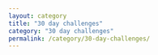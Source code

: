 ```yaml
---
layout: category
title: "30 day challenges"
category: "30 day challenges"
permalink: /category/30-day-challenges/
---
```

